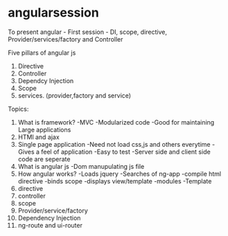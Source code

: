 # angularsession
To present angular - First session - DI, scope, directive, Provider/services/factory and Controller


Five pillars of  angular js

1. Directive
2. Controller
3. Dependcy Injection
4. Scope
5. services. (provider,factory and service)


Topics:
1. What is framework?
    -MVC
    -Modularized code
    -Good for maintaining Large applications
2. HTMl and ajax
3. Single page application
    -Need not load css,js and others everytime
    -Gives a feel of application
    -Easy to test
    -Server side and client side code are seperate
4. What is angular js
    -Dom manupulating js file
5. How angular works?
    -Loads jquery
    -Searches of ng-app
    -compile html directive
    -binds scope
    -displays view/template
    -modules
    -Template
6.  directive
7.  controller
8.  scope  
9.  Provider/service/factory
10. Dependency Injection
11. ng-route and ui-router
       
    

